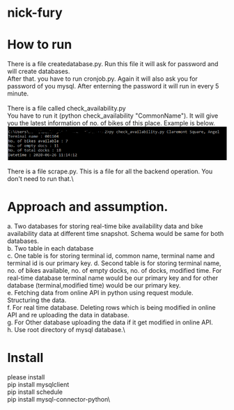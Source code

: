 # nick-fury

# How to run
There is a file createdatabase.py. Run this file it will ask for password and will create databases.\
After that. you have to run cronjob.py. Again it will also ask you for password of you mysql. After enterning the password it will run in every 5 minute.\
\
There is a file called check_availability.py\
You have to run it (python check_availability "CommonName"). It will give you the latest information of no. of bikes of this place. Example is below.\
![](images/screenshot.png)

There is a file scrape.py. This is a file for all the backend operation. You don't need to run that.\

# Approach and assumption.
a. Two databases for storing real-time bike availability data and bike availability data at different time snapshot. Schema would be same for both databases.\
b. Two table in each database\
c. One table is for storing terminal id, common name, terminal name and terminal id is our primary key.
d. Second table is for storing terminal name, no. of bikes available, no. of empty docks, no. of docks, modified time. For real-time database terminal name would be our primary key and for other database (terminal,modified time) would be our primary key.\
e. Fetching data from online API in python using request module. Structuring the data.\
f. For real time database. Deleting rows which is being modified in online API and re uploading the data in database.\
g. For Other database uploading the data if it get modified in online API.\
h. Use root directory of mysql database.\

# Install
please install\
pip install mysqlclient\
pip install schedule\
pip install mysql-connector-python\
